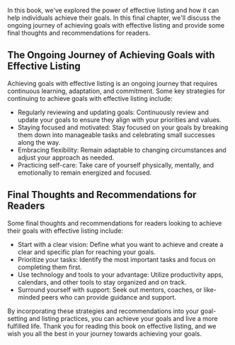 
In this book, we've explored the power of effective listing and how it can help individuals achieve their goals. In this final chapter, we'll discuss the ongoing journey of achieving goals with effective listing and provide some final thoughts and recommendations for readers.

The Ongoing Journey of Achieving Goals with Effective Listing
-------------------------------------------------------------

Achieving goals with effective listing is an ongoing journey that requires continuous learning, adaptation, and commitment. Some key strategies for continuing to achieve goals with effective listing include:

* Regularly reviewing and updating goals: Continuously review and update your goals to ensure they align with your priorities and values.
* Staying focused and motivated: Stay focused on your goals by breaking them down into manageable tasks and celebrating small successes along the way.
* Embracing flexibility: Remain adaptable to changing circumstances and adjust your approach as needed.
* Practicing self-care: Take care of yourself physically, mentally, and emotionally to remain energized and focused.

Final Thoughts and Recommendations for Readers
----------------------------------------------

Some final thoughts and recommendations for readers looking to achieve their goals with effective listing include:

* Start with a clear vision: Define what you want to achieve and create a clear and specific plan for reaching your goals.
* Prioritize your tasks: Identify the most important tasks and focus on completing them first.
* Use technology and tools to your advantage: Utilize productivity apps, calendars, and other tools to stay organized and on track.
* Surround yourself with support: Seek out mentors, coaches, or like-minded peers who can provide guidance and support.

By incorporating these strategies and recommendations into your goal-setting and listing practices, you can achieve your goals and live a more fulfilled life. Thank you for reading this book on effective listing, and we wish you all the best in your journey towards achieving your goals.